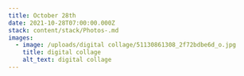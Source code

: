 ```yaml
---
title: October 28th
date: 2021-10-28T07:00:00.000Z
stack: content/stack/Photos-.md
images:
  - image: /uploads/digital collage/51130861308_2f72bdbe6d_o.jpg
    title: digital collage
    alt_text: digital collage
---
```


